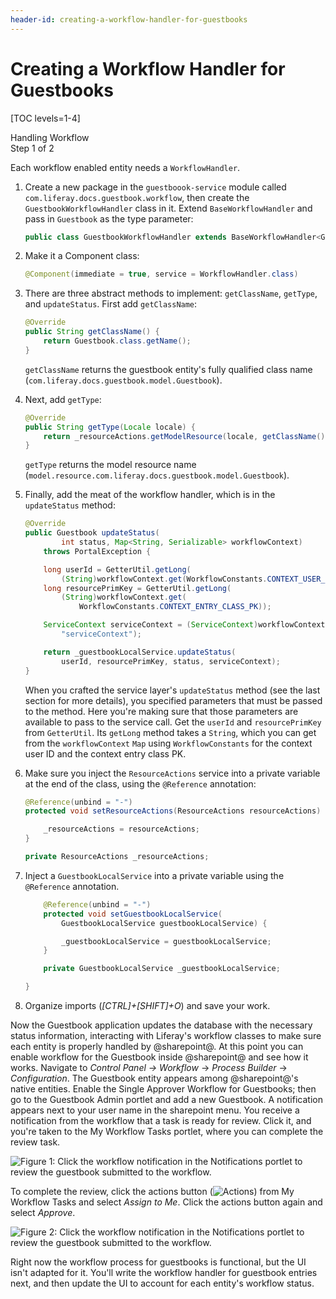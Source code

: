 ```yaml
---
header-id: creating-a-workflow-handler-for-guestbooks
---
```


# Creating a Workflow Handler for Guestbooks

[TOC levels=1-4]

<div class="learn-path-step">
    <p>Handling Workflow<br>Step 1 of 2</p>
</div>

Each workflow enabled entity needs a `WorkflowHandler`. 

1.  Create a new package in the `guestboook-service` module called
    `com.liferay.docs.guestbook.workflow`, then create the
    `GuestbookWorkflowHandler` class in it. Extend `BaseWorkflowHandler` and pass
    in `Guestbook` as the type parameter:

    ```java
    public class GuestbookWorkflowHandler extends BaseWorkflowHandler<Guestbook> {
    ```

2.  Make it a Component class:

    ```java
    @Component(immediate = true, service = WorkflowHandler.class)
    ```

3.  There are three abstract methods to implement: `getClassName`, `getType`,
    and `updateStatus`. First add `getClassName`: 

    ```java
    @Override
    public String getClassName() {
        return Guestbook.class.getName();
    }
    ```

    `getClassName` returns the guestbook entity's fully qualified class name
    (`com.liferay.docs.guestbook.model.Guestbook`).

4.  Next, add `getType`: 

    ```java
    @Override
    public String getType(Locale locale) {
        return _resourceActions.getModelResource(locale, getClassName());
    }
    ```

    `getType` returns the model resource name
    (`model.resource.com.liferay.docs.guestbook.model.Guestbook`). 

5.  Finally, add the meat of the workflow handler, which is in the
    `updateStatus` method: 

    ```java
    @Override
    public Guestbook updateStatus(
            int status, Map<String, Serializable> workflowContext)
        throws PortalException {

        long userId = GetterUtil.getLong(
            (String)workflowContext.get(WorkflowConstants.CONTEXT_USER_ID));
        long resourcePrimKey = GetterUtil.getLong(
            (String)workflowContext.get(
                WorkflowConstants.CONTEXT_ENTRY_CLASS_PK));

        ServiceContext serviceContext = (ServiceContext)workflowContext.get(
            "serviceContext");

        return _guestbookLocalService.updateStatus(
            userId, resourcePrimKey, status, serviceContext);
    }
    ```

    When you crafted the service layer's `updateStatus` method (see the last section
    for more details), you specified parameters that must be passed to the method.
    Here you're making sure that those parameters are available to pass to the
    service call. Get the `userId` and `resourcePrimKey` from `GetterUtil`. Its
    `getLong` method takes a `String`, which you can get from the `workflowContext`
    `Map` using `WorkflowConstants` for the context user ID and the context
    entry class PK.

6.  Make sure you inject the `ResourceActions` service into a private variable
    at the end of the class, using the `@Reference` annotation:

    ```java
    @Reference(unbind = "-")
    protected void setResourceActions(ResourceActions resourceActions) {

        _resourceActions = resourceActions;
    }

    private ResourceActions _resourceActions;
    ```

7.  Inject a `GuestbookLocalService` into a private variable using the
    `@Reference` annotation.

    ```java
        @Reference(unbind = "-")
        protected void setGuestbookLocalService(
            GuestbookLocalService guestbookLocalService) {

            _guestbookLocalService = guestbookLocalService;
        }

        private GuestbookLocalService _guestbookLocalService;

    }
    ```

8.  Organize imports (*[CTRL]+[SHIFT]+O*) and save your work. 

Now the Guestbook application updates the database with the necessary status
information, interacting with Liferay's workflow classes to make sure each
entity is properly handled by @sharepoint@. At this point you can enable workflow
for the Guestbook inside @sharepoint@ and see how it works. Navigate to *Control
Panel &rarr; Workflow* &rarr; *Process Builder* &rarr; *Configuration*. The
Guestbook entity appears among @sharepoint@'s native entities. Enable the Single
Approver Workflow for Guestbooks; then go to the Guestbook Admin portlet and add
a new Guestbook. A notification appears next to your user name in the sharepoint
menu. You receive a notification from the workflow that a task is ready for
review. Click it, and you're taken to the My Workflow Tasks portlet, where you
can complete the review task.

![Figure 1: Click the workflow notification in the Notifications portlet to review the guestbook submitted to the workflow.](../../../../images/workflow-notification.png)

To complete the review, click the actions button
(![Actions](../../../../images/icon-actions.png)) from My Workflow Tasks and
select *Assign to Me*. Click the actions button again and select *Approve*.

![Figure 2: Click the workflow notification in the Notifications portlet to review the guestbook submitted to the workflow.](../../../../images/workflow-assign-to-me.png)

Right now the workflow process for guestbooks is functional, but the UI isn't
adapted for it. You'll write the workflow handler for guestbook entries next,
and then update the UI to account for each entity's workflow status.
